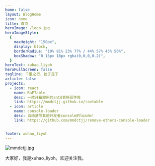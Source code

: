 ```yaml
---
home: false
layout: BlogHome
icon: home
title: 首页
heroImage: /logo.jpg
heroImageStyle:
  {
    maxHeight: "150px",
    display: block,
    borderRadius: "19% 81% 23% 77% / 44% 57% 43% 56%",
    boxShadow: "0 15px 18px rgba(0,0,0,0.2)",
  } 
heroText: xuhao_liyoh
heroFullScreen: false
tagline: 千里之行，始于足下
article: false
projects:
  - icon: react
    name: RaETable
    desc: 一款开箱即用的antd表格组件库
    link: https://mmdctjj.github.io/raetable
  - icon: article
    name: console-loader
    desc: 自动清除其他开发者console的loader
    link: https://github.com/mmdctjj/remove-others-console-loader


footer: xuhao_liyoh
---
```

![mmdctjj.jpg](/mmdctjj.jpg?)

大家好，我是xuhao_liyoh，欢迎关注我。